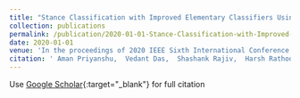 ```yaml
---
title: "Stance Classification with Improved Elementary Classifiers Using Lemmatization (Grand Challenge)"
collection: publications
permalink: /publication/2020-01-01-Stance-Classification-with-Improved-Elementary-Classifiers-Using-Lemmatization-Grand-Challenge
date: 2020-01-01
venue: 'In the proceedings of 2020 IEEE Sixth International Conference on Multimedia Big Data (BigMM)'
citation: ' Aman Priyanshu,  Vedant Das,  Shashank Rajiv,  Harsh Rathod,  Sai Medicherla,  Mini Shail,  Sarthak Shastri, &quot;Stance Classification with Improved Elementary Classifiers Using Lemmatization (Grand Challenge).&quot; In the proceedings of 2020 IEEE Sixth International Conference on Multimedia Big Data (BigMM), 2020.'
---
```

Use [Google Scholar](https://ieeexplore.ieee.org/abstract/document/9232641){:target="_blank"} for full citation